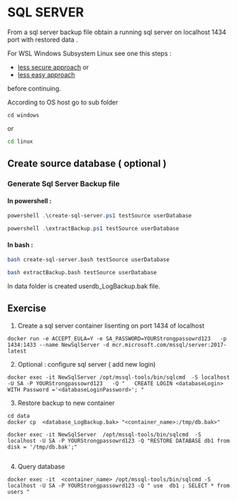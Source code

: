 # SQL SERVER 

From a sql server backup file obtain a running sql server on localhost 1434 port with restored data .

For WSL Windows Subsystem Linux see one this steps :
 * [less secure approach](https://medium.com/@sebagomez/installing-the-docker-client-on-ubuntus-windows-subsystem-for-linux-612b392a44c4) 
or 
* [less easy approach](https://devblogs.microsoft.com/commandline/cross-post-wsl-interoperability-with-docker/) 

before continuing. 


According to OS host go to sub folder


```batch
cd windows 
```

or 

```bash
cd linux 
```


## Create source database ( optional )

### Generate Sql Server Backup file

#### In powershell : 

```powershell
powershell .\create-sql-server.ps1 testSource userDatabase

powershell .\extractBackup.ps1 testSource userDatabase
```

#### In bash : 

```bash
bash create-sql-server.bash testSource userDatabase

bash extractBackup.bash testSource userDatabase
```


In data folder is created userdb_LogBackup.bak file.


## Exercise


1. Create a sql server container lisenting on port 1434 of localhost

```
docker run -e ACCEPT_EULA=Y -e SA_PASSWORD=YOURStrongpassowrd123   -p 1434:1433 --name NewSqlServer -d mcr.microsoft.com/mssql/server:2017-latest
```

2. Optional : configure sql server ( add new login)

```
docker exec -it NewSqlServer /opt/mssql-tools/bin/sqlcmd  -S localhost -U SA -P YOURStrongpassowrd123   -Q "   CREATE LOGIN <databaseLogin> WITH Password ='<databaseLoginPassword>'; "
```

3. Restore backup  to new container

```
cd data
docker cp  <database_LogBackup.bak> "<container_name>:/tmp/db.bak>"
 
docker exec -it NewSqlServer  /opt/mssql-tools/bin/sqlcmd  -S localhost -U SA -P YOURStrongpassowrd123 -Q "RESTORE DATABASE db1 from disk = '/tmp/db.bak';"


```

4. Query database

```
docker exec -it  <container_name> /opt/mssql-tools/bin/sqlcmd -S localhost -U SA -P YOURStrongpassowrd123 -Q " use  db1 ; SELECT * from  users "


```
